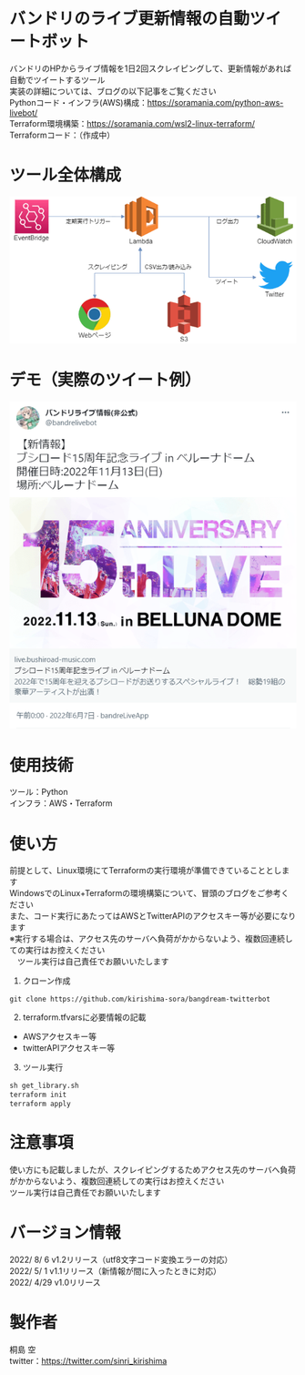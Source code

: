 # バンドリのライブ更新情報の自動ツイートボット
バンドリのHPからライブ情報を1日2回スクレイピングして、更新情報があれば自動でツイートするツール  
実装の詳細については、ブログの以下記事をご覧ください  
Pythonコード・インフラ(AWS)構成：https://soramania.com/python-aws-livebot/  
Terraform環境構築：https://soramania.com/wsl2-linux-terraform/  
Terraformコード：（作成中）  

# ツール全体構成
![Alt text](/overall_structure.png)

# デモ（実際のツイート例）
![Alt text](/demo.png)

# 使用技術
ツール：Python  
インフラ：AWS・Terraform

# 使い方
前提として、Linux環境にてTerraformの実行環境が準備できていることとします  
WindowsでのLinux+Terraformの環境構築について、冒頭のブログをご参考ください  
また、コード実行にあたってはAWSとTwitterAPIのアクセスキー等が必要になります  
※実行する場合は、アクセス先のサーバへ負荷がかからないよう、複数回連続しての実行はお控えください  
　ツール実行は自己責任でお願いいたします  

1. クローン作成
```
git clone https://github.com/kirishima-sora/bangdream-twitterbot
```

2. terraform.tfvarsに必要情報の記載  
* AWSアクセスキー等  
* twitterAPIアクセスキー等

3. ツール実行
```
sh get_library.sh
terraform init
terraform apply
```

# 注意事項
使い方にも記載しましたが、スクレイピングするためアクセス先のサーバへ負荷がかからないよう、複数回連続しての実行はお控えください  
ツール実行は自己責任でお願いいたします  

# バージョン情報
2022/ 8/ 6  v1.2リリース（utf8文字コード変換エラーの対応）  
2022/ 5/ 1  v1.1リリース（新情報が間に入ったときに対応）  
2022/ 4/29  v1.0リリース  

# 製作者
桐島 空  
twitter：https://twitter.com/sinri_kirishima
